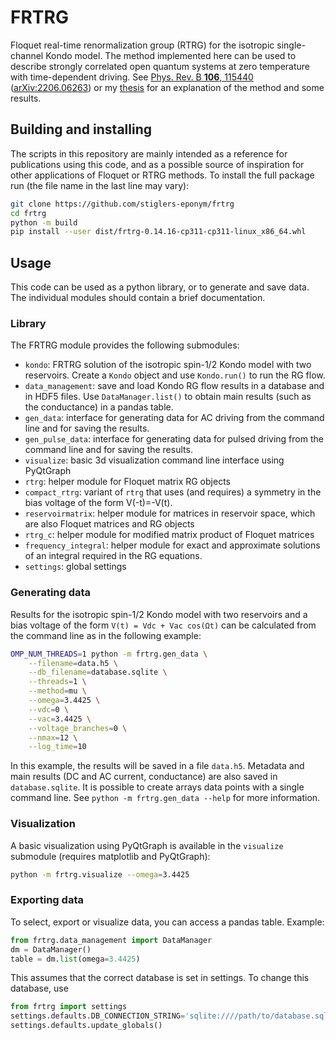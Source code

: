# FRTRG
Floquet real-time renormalization group (RTRG) for the isotropic single-channel Kondo model.
The method implemented here can be used to describe strongly correlated open quantum systems at zero temperature with time-dependent driving.
See [Phys. Rev. B **106**, 115440](https://doi.org/10.1103/PhysRevB.106.115440) ([arXiv:2206.06263](https://arxiv.org/abs/2206.06263)) or my [thesis](https://vbruch.eu/data/thesis.pdf) for an explanation of the method and some results.


## Building and installing
The scripts in this repository are mainly intended as a reference for publications using this code, and as a possible source of inspiration for other applications of Floquet or RTRG methods.
To install the full package run (the file name in the last line may vary):
```sh
git clone https://github.com/stiglers-eponym/frtrg
cd frtrg
python -m build
pip install --user dist/frtrg-0.14.16-cp311-cp311-linux_x86_64.whl
```

## Usage
This code can be used as a python library, or to generate and save data.
The individual modules should contain a brief documentation.

### Library
The FRTRG module provides the following submodules:
* `kondo`: FRTRG solution of the isotropic spin-1/2 Kondo model with two reservoirs. Create a `Kondo` object and use `Kondo.run()` to run the RG flow.
* `data_management`: save and load Kondo RG flow results in a database and in HDF5 files. Use `DataManager.list()` to obtain main results (such as the conductance) in a pandas table.
* `gen_data`: interface for generating data for AC driving from the command line and for saving the results.
* `gen_pulse_data`: interface for generating data for pulsed driving from the command line and for saving the results.
* `visualize`: basic 3d visualization command line interface using PyQtGraph
* `rtrg`: helper module for Floquet matrix RG objects
* `compact_rtrg`: variant of `rtrg` that uses (and requires) a symmetry in the bias voltage of the form V(-t)=-V(t).
* `reservoirmatrix`: helper module for matrices in reservoir space, which are also Floquet matrices and RG objects
* `rtrg_c`: helper module for modified matrix product of Floquet matrices
* `frequency_integral`: helper module for exact and approximate solutions of an integral required in the RG equations.
* `settings`: global settings

### Generating data
Results for the isotropic spin-1/2 Kondo model with two reservoirs and a bias voltage of the form `V(t) = Vdc + Vac cos(Ωt)` can be calculated from the command line as in the following example:
```sh
OMP_NUM_THREADS=1 python -m frtrg.gen_data \
    --filename=data.h5 \
    --db_filename=database.sqlite \
    --threads=1 \
    --method=mu \
    --omega=3.4425 \
    --vdc=0 \
    --vac=3.4425 \
    --voltage_branches=0 \
    --nmax=12 \
    --log_time=10
```
In this example, the results will be saved in a file `data.h5`. Metadata and main results (DC and AC current, conductance) are also saved in `database.sqlite`.
It is possible to create arrays data points with a single command line. See `python -m frtrg.gen_data --help` for more information.

### Visualization
A basic visualization using PyQtGraph is available in the `visualize` submodule (requires matplotlib and PyQtGraph):
```sh
python -m frtrg.visualize --omega=3.4425
```

### Exporting data
To select, export or visualize data, you can access a pandas table. Example:
```python
from frtrg.data_management import DataManager
dm = DataManager()
table = dm.list(omega=3.4425)
```
This assumes that the correct database is set in settings. To change this database, use
```python
from frtrg import settings
settings.defaults.DB_CONNECTION_STRING='sqlite:////path/to/database.sqlite'
settings.defaults.update_globals()
```
